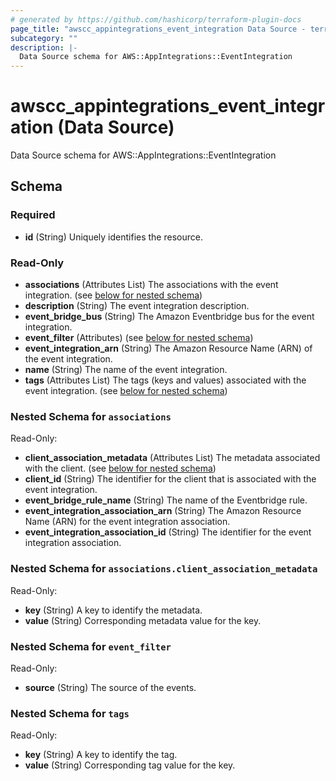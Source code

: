 ```yaml
---
# generated by https://github.com/hashicorp/terraform-plugin-docs
page_title: "awscc_appintegrations_event_integration Data Source - terraform-provider-awscc"
subcategory: ""
description: |-
  Data Source schema for AWS::AppIntegrations::EventIntegration
---
```


# awscc_appintegrations_event_integration (Data Source)

Data Source schema for AWS::AppIntegrations::EventIntegration



<!-- schema generated by tfplugindocs -->
## Schema

### Required

- **id** (String) Uniquely identifies the resource.

### Read-Only

- **associations** (Attributes List) The associations with the event integration. (see [below for nested schema](#nestedatt--associations))
- **description** (String) The event integration description.
- **event_bridge_bus** (String) The Amazon Eventbridge bus for the event integration.
- **event_filter** (Attributes) (see [below for nested schema](#nestedatt--event_filter))
- **event_integration_arn** (String) The Amazon Resource Name (ARN) of the event integration.
- **name** (String) The name of the event integration.
- **tags** (Attributes List) The tags (keys and values) associated with the event integration. (see [below for nested schema](#nestedatt--tags))

<a id="nestedatt--associations"></a>
### Nested Schema for `associations`

Read-Only:

- **client_association_metadata** (Attributes List) The metadata associated with the client. (see [below for nested schema](#nestedatt--associations--client_association_metadata))
- **client_id** (String) The identifier for the client that is associated with the event integration.
- **event_bridge_rule_name** (String) The name of the Eventbridge rule.
- **event_integration_association_arn** (String) The Amazon Resource Name (ARN) for the event integration association.
- **event_integration_association_id** (String) The identifier for the event integration association.

<a id="nestedatt--associations--client_association_metadata"></a>
### Nested Schema for `associations.client_association_metadata`

Read-Only:

- **key** (String) A key to identify the metadata.
- **value** (String) Corresponding metadata value for the key.



<a id="nestedatt--event_filter"></a>
### Nested Schema for `event_filter`

Read-Only:

- **source** (String) The source of the events.


<a id="nestedatt--tags"></a>
### Nested Schema for `tags`

Read-Only:

- **key** (String) A key to identify the tag.
- **value** (String) Corresponding tag value for the key.


